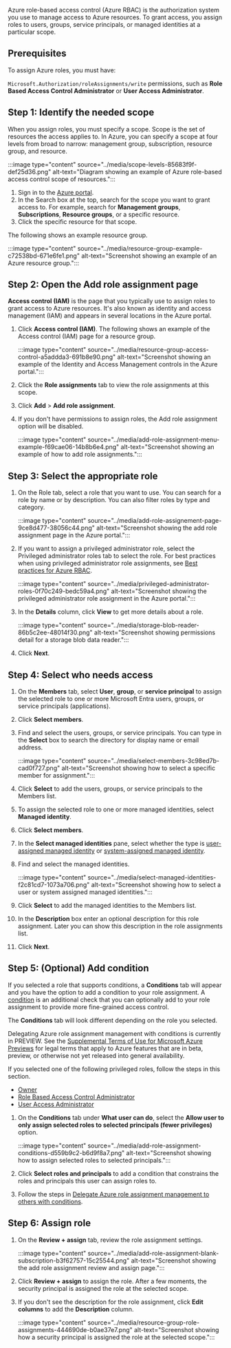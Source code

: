 Azure role-based access control (Azure RBAC) is the authorization system you use to manage access to Azure resources. To grant access, you assign roles to users, groups, service principals, or managed identities at a particular scope.

## Prerequisites

To assign Azure roles, you must have:

`Microsoft.Authorization/roleAssignments/write` permissions, such as **Role Based Access Control Administrator** or **User Access Administrator**.

## Step 1: Identify the needed scope

When you assign roles, you must specify a scope. Scope is the set of resources the access applies to. In Azure, you can specify a scope at four levels from broad to narrow: management group, subscription, resource group, and resource.

:::image type="content" source="../media/scope-levels-85683f9f-def25d36.png" alt-text="Diagram showing an example of Azure role-based access control scope of resources.":::


1.  Sign in to the [Azure portal](https://portal.azure.com/).
2.  In the Search box at the top, search for the scope you want to grant access to. For example, search for **Management groups**, **Subscriptions**, **Resource groups**, or a specific resource.
3.  Click the specific resource for that scope.

The following shows an example resource group.

:::image type="content" source="../media/resource-group-example-c72538bd-671e6fe1.png" alt-text="Screenshot showing an example of an Azure resource group.":::


## Step 2: Open the Add role assignment page

**Access control (IAM)** is the page that you typically use to assign roles to grant access to Azure resources. It's also known as identity and access management (IAM) and appears in several locations in the Azure portal.

1.  Click **Access control (IAM)**. The following shows an example of the Access control (IAM) page for a resource group.
    
    :::image type="content" source="../media/resource-group-access-control-a5addda3-691b8e90.png" alt-text="Screenshot showing an example of the Identity and Access Management controls in the Azure portal.":::
    
2.  Click the **Role assignments** tab to view the role assignments at this scope.
3.  Click **Add** &gt; **Add role assignment**.
4.  If you don't have permissions to assign roles, the Add role assignment option will be disabled.
    
    :::image type="content" source="../media/add-role-assignment-menu-example-f69cae06-14b8b6e4.png" alt-text="Screenshot showing an example of how to add role assignments.":::
    

## Step 3: Select the appropriate role

1.  On the Role tab, select a role that you want to use. You can search for a role by name or by description. You can also filter roles by type and category.
    
    :::image type="content" source="../media/add-role-assignement-page-9ce8d477-38056c44.png" alt-text="Screenshot showing the add role assignment page in the Azure portal.":::
    
2.  If you want to assign a privileged administrator role, select the Privileged administrator roles tab to select the role. For best practices when using privileged administrator role assignments, see [Best practices for Azure RBAC](/azure/role-based-access-control/best-practices#limit-privileged-administrator-role-assignments).
    
    :::image type="content" source="../media/privileged-administrator-roles-0f70c249-bedc59a4.png" alt-text="Screenshot showing the privileged administrator role assignment in the Azure portal.":::
    
3.  In the **Details** column, click **View** to get more details about a role.
    
    :::image type="content" source="../media/storage-blob-reader-86b5c2ee-48014f30.png" alt-text="Screenshot showing permissions detail for a storage blob data reader.":::
    
4.  Click **Next**.

## Step 4: Select who needs access

1.  On the **Members** tab, select **User**, **group**, or **service principal** to assign the selected role to one or more Microsoft Entra users, groups, or service principals (applications).
2.  Click **Select members**.
3.  Find and select the users, groups, or service principals. You can type in the **Select** box to search the directory for display name or email address.
    
    :::image type="content" source="../media/select-members-3c98ed7b-cad0f727.png" alt-text="Screenshot showing how to select a specific member for assignment.":::
    
4.  Click **Select** to add the users, groups, or service principals to the Members list.
5.  To assign the selected role to one or more managed identities, select **Managed identity**.
6.  Click **Select members**.
7.  In the **Select managed identities** pane, select whether the type is [user-assigned managed identity](/azure/active-directory/managed-identities-azure-resources/overview) or [system-assigned managed identity](/azure/active-directory/managed-identities-azure-resources/overview).
8.  Find and select the managed identities.
    
    :::image type="content" source="../media/select-managed-identities-f2c81cd7-1073a706.png" alt-text="Screenshot showing how to select a user or system assigned managed identities.":::
    
9.  Click **Select** to add the managed identities to the Members list.
10. In the **Description** box enter an optional description for this role assignment. Later you can show this description in the role assignments list.
11. Click **Next**.

## Step 5: (Optional) Add condition

If you selected a role that supports conditions, a **Conditions** tab will appear and you have the option to add a condition to your role assignment. A [condition](/azure/role-based-access-control/conditions-overview) is an additional check that you can optionally add to your role assignment to provide more fine-grained access control.

The **Conditions** tab will look different depending on the role you selected.

Delegating Azure role assignment management with conditions is currently in PREVIEW. See the [Supplemental Terms of Use for Microsoft Azure Previews](https://azure.microsoft.com/support/legal/preview-supplemental-terms/) for legal terms that apply to Azure features that are in beta, preview, or otherwise not yet released into general availability.

If you selected one of the following privileged roles, follow the steps in this section.

 -  [Owner](/azure/role-based-access-control/built-in-roles#owner)
 -  [Role Based Access Control Administrator](/azure/role-based-access-control/built-in-roles#role-based-access-control-administrator)
 -  [User Access Administrator](/azure/role-based-access-control/built-in-roles#user-access-administrator)

1.  On the **Conditions** tab under **What user can do**, select the **Allow user to only assign selected roles to selected principals (fewer privileges)** option.
    
    :::image type="content" source="../media/add-role-assignment-conditions-d559b9c2-b6d9f8a7.png" alt-text="Screenshot showing how to assign selected roles to selected principals.":::
    
2.  Click **Select roles and principals** to add a condition that constrains the roles and principals this user can assign roles to.
3.  Follow the steps in [Delegate Azure role assignment management to others with conditions](/azure/role-based-access-control/delegate-role-assignments-portal#step-3-add-a-condition).

## Step 6: Assign role

1.  On the **Review + assign** tab, review the role assignment settings.
    
    :::image type="content" source="../media/add-role-assignment-blank-subscription-b3f62757-15c25544.png" alt-text="Screenshot showing the add role assignment review and assign page.":::
    
2.  Click **Review + assign** to assign the role. After a few moments, the security principal is assigned the role at the selected scope.
3.  If you don't see the description for the role assignment, click **Edit columns** to add the **Description** column.
    
    :::image type="content" source="../media/resource-group-role-assignments-444690de-b0ae37e7.png" alt-text="Screenshot showing how a security principal is assigned the role at the selected scope.":::
    
